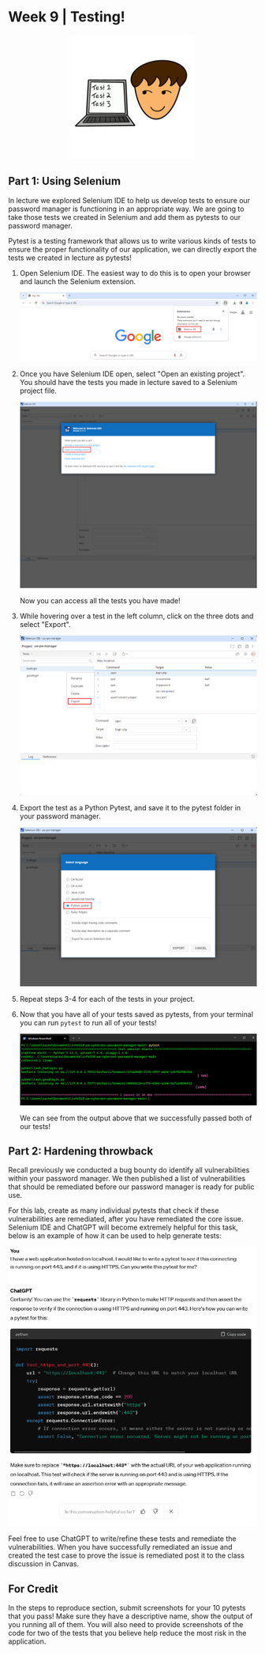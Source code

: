 # Week 9 | Testing!
<p align="center">
  <img src="lab-writeup-imgs/test_gif.GIF" width="50%" height="auto"/>
</p>



## Part 1: Using Selenium

In lecture we explored Selenium IDE to help us develop tests to ensure our password manager is functioning in an appropriate way. We are going to take those tests we created in Selenium and add them as pytests to our password manager.

Pytest is a testing framework that allows us to write various kinds of tests to ensure the proper functionality of our application, we can directly export the tests we created in lecture as pytests!

1. Open Selenium IDE.
    The easiest way to do this is to open your browser and launch the Selenium extension.

    ![Selenium extension](/lab-writeup-imgs/selenium_extension.png)

2. Once you have Selenium IDE open, select "Open an existing project".
    You should have the tests you made in lecture saved to a Selenium project file.

    ![Selenium new window](/lab-writeup-imgs/selenium_new_window.png)

    Now you can access all the tests you have made!

3. While hovering over a test in the left column, click on the three dots and select "Export".

    ![Selecting Export](/lab-writeup-imgs/export_test.png)

4. Export the test as a Python Pytest, and save it to the pytest folder in your password manager.

    ![Python Pytest](/lab-writeup-imgs/python_pytest.png)

5. Repeat steps 3-4 for each of the tests in your project.

6. Now that you have all of your tests saved as pytests, from your terminal you can run `pytest` to run all of your tests!

    ![Pytest Output](/lab-writeup-imgs/pytest_output.png)

    We can see from the output above that we successfully passed both of our tests!
## Part 2: Hardening throwback 

Recall previously we conducted a bug bounty do identify all vulnerabilities within your password manager. We then published a list of vulnerabilities that should be remediated before our password manager is ready for public use.

For this lab, create as many individual pytests that check if these vulnerabilities are remediated, after you have remediated the core issue. Selenium IDE and ChatGPT will become extremely helpful for this task, below is an example of how it can be used to help generate tests:

![ChatGPT](/lab-writeup-imgs/chatgpt_ftw.png)

Feel free to use ChatGPT to write/refine these tests and remediate the vulnerabilities.  When you have successfully remediated an issue and created the test case to prove the issue is remediated post it to the class discussion in Canvas.

## For Credit

In the steps to reproduce section, submit screenshots for your 10 pytests that you pass! Make sure they have a descriptive name, show the output of you running all of them.  You will also need to provide screenshots of the code for two of the tests that you believe help reduce the most risk in the application. 
